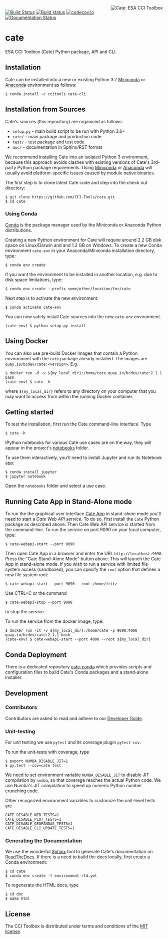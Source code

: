 <img alt="Cate: ESA CCI Toolbox" align="right" src="https://raw.githubusercontent.com/CCI-Tools/cate/master/doc/source/_static/logo/cci-toolbox-logo-latex.jpg" />


[![Build Status](https://travis-ci.org/CCI-Tools/cate.svg?branch=master)](https://travis-ci.org/CCI-Tools/cate)
[![Build status](https://ci.appveyor.com/api/projects/status/leugvo8fq7nx6kym/branch/master?svg=true)](https://ci.appveyor.com/project/ccitools/cate-core)
[![codecov.io](https://codecov.io/github/CCI-Tools/cate/coverage.svg?branch=master)](https://codecov.io/github/CCI-Tools/cate?branch=master)
[![Documentation Status](https://readthedocs.org/projects/cate/badge/?version=latest)](http://cate.readthedocs.io/en/latest/?badge=latest)
                
# cate

ESA CCI Toolbox (Cate) Python package, API and CLI.

## Installation

Cate can be installed into a new or existing Python 3.7 [Miniconda](http://conda.pydata.org/miniconda.html) 
or [Anaconda](https://www.continuum.io/downloads) environment as follows:

    $ conda install -c ccitools cate-cli

## Installation from Sources

Cate's sources (this repository) are organised as follows:

* `setup.py` - main build script to be run with Python 3.6+
* `cate/` - main package and production code
* `test/` - test package and test code
* `doc/` - documentation in Sphinx/RST format

We recommend installing Cate into an isolated Python 3 environment, because this
approach avoids clashes with existing versions of Cate's 3rd-party Python package requirements. 
Using [Miniconda](http://conda.pydata.org/miniconda.html) 
or [Anaconda](https://www.continuum.io/downloads) will usually avoid platform-specific 
issues caused by module native binaries.

The first step is to clone latest Cate code and step into the check out directory: 

    $ git clone https://github.com/CCI-Tools/cate.git
    $ cd cate


### Using Conda

[Conda](https://conda.io/docs/intro.html) is the package manager used by the Miniconda or 
Anaconda Python distributions.

Creating a new Python environment for Cate will require around 2.2 GB disk space on Linux/Darwin and and 1.2 
GB on Windows. To create a new Conda environment `cate-env` in your Anaconda/Miniconda installation directory, type:

    $ conda env create

If you want the environment to be installed in another location, e.g. due to disk space limitations, type:

    $ conda env create --prefix some/other/location/for/cate

Next step is to activate the new environment. 

    $ conda activate cate-env

You can now safely install Cate sources into the new `cate-env` environment.
    
    (cate-env) $ python setup.py install
    
## Using Docker

You can also use pre-build Docker images that contain a Python environment with the 
`cate` package already installed. The images are `quay.io/bcdev/cate:<version>`. E.g. 

    $ docker run -d -v ${my_local_dir}:/home/cate quay.io/bcdev/cate:2.1.1 bash
    (cate-env) $ cate -h  

where `${my_local_dir}` refers to any directory on your computer that you may want to access from 
within the running Docker container. 

## Getting started

To test the installation, first run the Cate command-line interface. Type
    
    $ cate -h

IPython notebooks for various Cate use cases are on the way, they will appear in the project's
[notebooks](https://github.com/CCI-Tools/cate/tree/master/notebooks) folder.

To use them interactively, you'll need to install Jupyter and run its Notebook app:

    $ conda install jupyter
    $ jupyter notebook

Open the `notebooks` folder and select a use case.

## Running Cate App in Stand-Alone mode

To run the the graphical user interface [Cate App](https://github.com/CCI-Tools/cate-webui) in 
stand-alone mode you'll need to start a _Cate Web API service_. To do so, first install the `cate` 
Python package as described above. Then Cate Web API service is started from the command-line. 
To run the service on port 9090 on your local computer, type:

    $ cate-webapi-start --port 9090 

Then open Cate App in a browser and enter the URL `http://localhost:9090`. Press the
"Cate Stand-Alone Mode" button above. This will launch the Cate App in stand-alone mode.
If you wish to run a service with limited file system access (sandboxed), 
you can specify the `root` option that defines a new file system root:

    $ cate-webapi-start --port 9090 --root /home/fritz
    
Use CTRL+C or the command

    $ cate-webapi-stop --port 9090

to stop the service.

To run the service from the docker image, type:

    $ docker run -it -v ${my_local_dir}:/home/cate -p 9090:4000 quay.io/bcdev/cate:2.1.1 bash
    (cate-env) $ cate-webapi-start --port 4000 --root ${my_local_dir}    
    
## Conda Deployment

There is a dedicated repository [cate-conda](https://github.com/CCI-Tools/cate-conda)
which provides scripts and configuration files to build Cate's Conda packages and a stand-alone installer.

## Development

### Contributors

Contributors are asked to read and adhere to our [Developer Guide](https://github.com/CCI-Tools/cate/wiki/Developer-Guide).

### Unit-testing

For unit testing we use `pytest` and its coverage plugin `pytest-cov`.

To run the unit-tests with coverage, type

    $ export NUMBA_DISABLE_JIT=1
    $ py.test --cov=cate test
    
We need to set environment variable `NUMBA_DISABLE_JIT` to disable JIT compilation by `numba`, so that 
coverage reaches the actual Python code. We use Numba's JIT compilation to speed up numeric Python 
number crunching code.

Other recognized environment variables to customize the unit-level tests are

    CATE_DISABLE_WEB_TESTS=1
    CATE_DISABLE_PLOT_TESTS=1
    CATE_DISABLE_GEOPANDAS_TESTS=1
    CATE_DISABLE_CLI_UPDATE_TESTS=1

### Generating the Documentation

We use the wonderful [Sphinx](http://www.sphinx-doc.org/en/stable/rest.html) tool to generate 
Cate's documentation on [ReadTheDocs](https://cate.readthedocs.io/en/latest/index.html). 
If there is a need to build the docs locally, first create a Conda environment:

    $ cd cate
    $ conda env create -f environment-rtd.yml

To regenerate the HTML docs, type    
    
    $ cd doc
    $ make html

## License

The CCI Toolbox is distributed under terms and conditions of the [MIT license](https://opensource.org/licenses/MIT).
